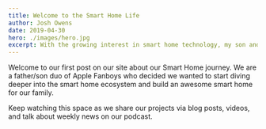 ```yaml
---
title: Welcome to the Smart Home Life
author: Josh Owens
date: 2019-04-30
hero: ./images/hero.jpg
excerpt: With the growing interest in smart home technology, my son and I decided to jump in and share our journey in building our smart home with Apple HomeKit.
---
```


Welcome to our first post on our site about our Smart Home journey. We are a father/son duo of Apple Fanboys who decided we wanted to start diving deeper into the smart home ecosystem and build an awesome smart home for our family.

Keep watching this space as we share our projects via blog posts, videos, and talk about weekly news on our podcast.
